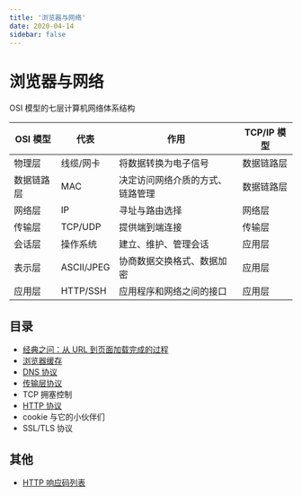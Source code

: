 ```yaml
---
title: '浏览器与网络'
date: 2020-04-14
sidebar: false
---
```


# 浏览器与网络

OSI 模型的七层计算机网络体系结构

| OSI 模型   | 代表       | 作用                             | TCP/IP 模型 |
| ---------- | ---------- | -------------------------------- | ----------- |
| 物理层     | 线缆/网卡  | 将数据转换为电子信号             | 数据链路层  |
| 数据链路层 | MAC        | 决定访问网络介质的方式、链路管理 | 数据链路层  |
| 网络层     | IP         | 寻址与路由选择                   | 网络层      |
| 传输层     | TCP/UDP    | 提供端到端连接                   | 传输层      |
| 会话层     | 操作系统   | 建立、维护、管理会话             | 应用层      |
| 表示层     | ASCII/JPEG | 协商数据交换格式、数据加密       | 应用层      |
| 应用层     | HTTP/SSH   | 应用程序和网络之间的接口         | 应用层      |

## 目录

- [经典之问：从 URL 到页面加载完成的过程](./from-url-to-loaded.md)
- [浏览器缓存](./cache.md)
- [DNS 协议](./dns.md)
- [传输层协议](./transport-layer-protocol.md)
- TCP 拥塞控制
- [HTTP 协议](./http.md)
- cookie 与它的小伙伴们
- SSL/TLS 协议

## 其他

- [HTTP 响应码列表](./response-code.md)
